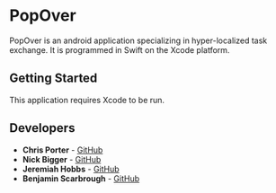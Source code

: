 # PopOver
PopOver is an android application specializing in hyper-localized task exchange. It is programmed in Swift
on the Xcode platform.

## Getting Started

This application requires Xcode to be run.

## Developers

* **Chris Porter** - [GitHub](https://github.com/Equia)
* **Nick Bigger** - [GitHub](https://github.com/nbigger)
* **Jeremiah Hobbs** - [GitHub](https://github.com/)
* **Benjamin Scarbrough** - [GitHub](https://github.com/)

